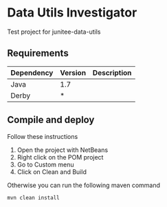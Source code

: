 # Data Utils Investigator

Test project for junitee-data-utils


## Requirements

| Dependency | Version | Description |
| ---------- | ------- | ----------- |
| Java | 1.7 | |
| Derby | * | |

## Compile and deploy

Follow these instructions

1. Open the project with NetBeans
2. Right click on the POM project
3. Go to Custom menu
4. Click on Clean and Build

Otherwise you can run the following maven command

```
mvn clean install
```

